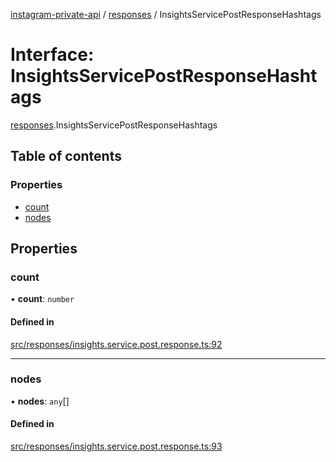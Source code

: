 [instagram-private-api](../../README.md) / [responses](../../modules/responses.md) / InsightsServicePostResponseHashtags

# Interface: InsightsServicePostResponseHashtags

[responses](../../modules/responses.md).InsightsServicePostResponseHashtags

## Table of contents

### Properties

- [count](InsightsServicePostResponseHashtags.md#count)
- [nodes](InsightsServicePostResponseHashtags.md#nodes)

## Properties

### count

• **count**: `number`

#### Defined in

[src/responses/insights.service.post.response.ts:92](https://github.com/Nerixyz/instagram-private-api/blob/4971f34/src/responses/insights.service.post.response.ts#L92)

___

### nodes

• **nodes**: `any`[]

#### Defined in

[src/responses/insights.service.post.response.ts:93](https://github.com/Nerixyz/instagram-private-api/blob/4971f34/src/responses/insights.service.post.response.ts#L93)
